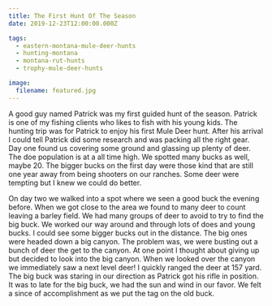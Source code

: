 ```yaml
---
title: The First Hunt Of The Season
date: 2019-12-23T12:00:00.000Z

tags:
  - eastern-montana-mule-deer-hunts
  - hunting-montana
  - montana-rut-hunts
  - trophy-mule-deer-hunts

image:
  filename: featured.jpg
---
```


A good guy named Patrick was my first guided hunt of the season. Patrick is one of my fishing clients who likes to fish with his young kids. The hunting trip was for Patrick to enjoy his first Mule Deer hunt. After his arrival I could tell Patrick did some research and was packing all the right gear. Day one found us covering some ground and glassing up plenty of deer. The doe population is at a all time high. We spotted many bucks as well, maybe 20. The bigger bucks on the first day were those kind that are still one year away from being shooters on our ranches. Some deer were tempting but I knew we could do better.

On day two we walked into a spot where we seen a good buck the evening before. When we got close to the area we found to many deer to count leaving a barley field. We had many groups of deer to avoid to try to find the big buck. We worked our way around and through lots of does and young bucks. I could see some bigger bucks out in the distance. The big ones were headed down a big canyon. The problem was, we were busting out a bunch of deer the get to the canyon. At one point I thought about giving up but decided to look into the big canyon. When we looked over the canyon we immediately saw a next level deer! I quickly ranged the deer at 157 yard. The big buck was staring in our direction as Patrick got his rifle in position. It was to late for the big buck, we had the sun and wind in our favor. We felt a since of accomplishment as we put the tag on the old buck.
